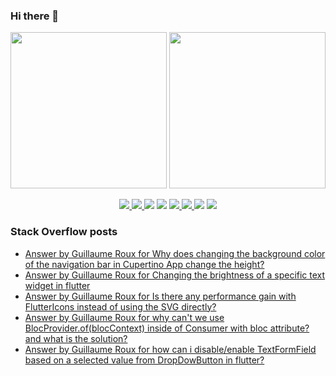 ### Hi there 👋

<p align="left">
 <a>
  <img height="250em" src="https://github-readme-stats.vercel.app/api?username=TesteurManiak&theme=tokyonight" />
  <a href="https://stackoverflow.com/users/9942346/testeur-maniak">
   <img height="250em" src="https://github-readme-stackoverflow.vercel.app/?userID=9942346&theme=dark" />
  </a>
 </a>
</p>

<p align="center">
 <a href="https://pub.dev/publishers/rouxguillau.me/packages">
  <img src="https://img.shields.io/badge/dart-%230175C2.svg?&style=for-the-badge&logo=dart&logoColor=white"/>
 </a>
 <a href="https://pub.dev/publishers/rouxguillau.me/packages">
  <img src="https://img.shields.io/badge/Flutter%20-%2302569B.svg?&style=for-the-badge&logo=Flutter&logoColor=white" />
 </a>
 <img src="https://img.shields.io/badge/swift-%23FA7343.svg?&style=for-the-badge&logo=swift&logoColor=white"/>
 <img src="https://img.shields.io/badge/git%20-%23F05033.svg?&style=for-the-badge&logo=git&logoColor=white"/>
 <a href="https://gitlab.com/G_Roux">
  <img src="https://img.shields.io/badge/gitlab%20-%23181717.svg?&style=for-the-badge&logo=gitlab&logoColor=white"/>
 </a>
 <a href="https://github.com/TesteurManiak">
  <img src="https://img.shields.io/badge/github%20-%23121011.svg?&style=for-the-badge&logo=github&logoColor=white"/>
 </a>
 <img src="https://img.shields.io/badge/firebase%20-%23039BE5.svg?&style=for-the-badge&logo=firebase"/>
 <a href="https://www.linkedin.com/in/guillaume2-roux/">
  <img src="https://img.shields.io/badge/linkedin%20-%230077B5.svg?&style=for-the-badge&logo=linkedin&logoColor=white"/>
 </a>
</p>

### Stack Overflow posts

<!-- STACKOVERFLOW:START -->
- [Answer by Guillaume Roux for Why does changing the background color of the navigation bar in Cupertino App change the height?](https://stackoverflow.com/questions/71490932/why-does-changing-the-background-color-of-the-navigation-bar-in-cupertino-app-ch/71493696#71493696)
- [Answer by Guillaume Roux for Changing the brightness of a specific text widget in flutter](https://stackoverflow.com/questions/69516102/changing-the-brightness-of-a-specific-text-widget-in-flutter/71356599#71356599)
- [Answer by Guillaume Roux for Is there any performance gain with FlutterIcons instead of using the SVG directly?](https://stackoverflow.com/questions/65628990/is-there-any-performance-gain-with-fluttericons-instead-of-using-the-svg-directl/71336107#71336107)
- [Answer by Guillaume Roux for why can&#39;t we use BlocProvider.of&lpar;blocContext&rpar; inside of Consumer with bloc attribute? and what is the solution?](https://stackoverflow.com/questions/71071187/why-cant-we-use-blocprovider-ofbloccontext-inside-of-consumer-with-bloc-attri/71093717#71093717)
- [Answer by Guillaume Roux for how can i disable/enable TextFormField based on a selected value from DropDowButton in flutter?](https://stackoverflow.com/questions/70985686/how-can-i-disable-enable-textformfield-based-on-a-selected-value-from-dropdowbut/70985851#70985851)
<!-- STACKOVERFLOW:END -->
